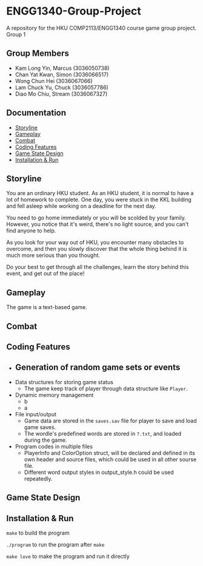 # ENGG1340-Group-Project
A repository for the HKU COMP2113/ENGG1340 course game group project.
Group 1


## Group Members
- Kam Long Yin, Marcus (3036050738)
- Chan Yat Kwan, Simon (3036066517)
- Wong Chun Hei (3036067066)
- Lam Chuck Yu, Chuck (3036057786)
- Diao Mo Chiu, Stream (3036067327)


## Documentation
* [Storyline](#Storyline)
* [Gameplay](#Gameplay)
* [Combat](#Combat)
* [Coding Features](#Coding-Features)
* [Game State Design](#Game-State-Design)
* [Installation & Run](#Installation--Run)


## Storyline
You are an ordinary HKU student. As an HKU student, it is normal to have a lot of homework to complete. One day, you were stuck in the KKL building and fell asleep while working on a deadline for the next day.

You need to go home immediately or you will be scolded by your family. However, you notice that it's weird, there's no light source, and you can't find anyone to help.

As you look for your way out of HKU, you encounter many obstacles to overcome, and then you slowly discover that the whole thing behind it is much more serious than you thought.

Do your best to get through all the challenges, learn the story behind this event, and get out of the place!


## Gameplay
The game is a text-based game.


## Combat


## Coding Features

- Generation of random game sets or events
  -
- Data structures for storing game status
  - The game keep track of player through data structure like `Player`.
- Dynamic memory management
  - b
  - a
- File input/output
  - Game data are stored in the `saves.sav` file for player to save and load game saves.
  - The wordle's predefined words are stored in `?.txt`, and loaded during the game.
- Program codes in multiple files
  - PlayerInfo and ColorOption struct,  will be declared and defined in its own header and source files, which could be used in all other sourse file.
  - Different word output styles in output_style.h could be used repeatedly.


## Game State Design


## Installation & Run
`make` to build the program

`./program` to run the program after `make`

`make love` to make the program and run it directly
